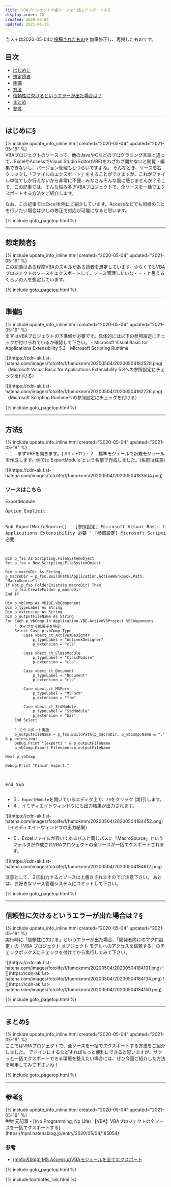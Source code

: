 ```yaml
---
title: VBAプロジェクトの全ソースを一括エクスポートする
display_order: 70
created: 2020-05-04
updated: 2021-05-19
---
```

当メモは2020-05-04に[投稿されたもの](https://npnl.hatenablog.jp/entry/2020/05/04/185054)を加筆修正し、再掲したものです。  

## <a name="index">目次</a>

<ul id="index_ul">
<li><a href="#はじめに">はじめに</a></li>
<li><a href="#想定読者">想定読者</a></li>
<li><a href="#準備">準備</a></li>
<li><a href="#方法">方法</a></li>
<li><a href="#信頼性に欠けるというエラーが出た場合は？">信頼性に欠けるというエラーが出た場合は？</a></li>
<li><a href="#まとめ">まとめ</a></li>
<li><a href="#reference">参考</a></li>
</ul>

* * *
## <a name="はじめに">はじめに</a><a href="#はじめに">§</a>
<div class="chapter-updated">{% include update_info_inline.html created="2020-05-04" updated="2021-05-19" %}</div>
VBAプロジェクトのソースって、他のJavaやCなどのプログラミング言語と違って、ExcelやAccessでVisual Studio Editor(VBE)をわざわざ開かないと閲覧・編集できないし、バージョン管理もしづらいですよね。  
そんなとき、ソースを右クリックし「ファイルのエクスポート」をすることができますが、これがファイル単位でしか行えないから非常に不便、みなさんそんな風に感じませんか？そこで、この記事では、そんな悩み多きVBAプロジェクトで、全ソースを一括でエクスポートする方法をご紹介します。

なお、この記事ではExcelを例にご紹介しています。Accessなどでも同様のことを行いたい場合は少しの修正で対応が可能になると思います。

{% include goto_pagetop.html %}

* * *
## <a name="想定読者">想定読者</a><a href="#想定読者">§</a>
<div class="chapter-updated">{% include update_info_inline.html created="2020-05-04" updated="2021-05-19" %}</div>
この記事はある程度VBAのスキルがある読者を想定しています。少なくてもVBAプロジェクトのソースをエクスポートして、ソース管理したいな・・・と思えるくらいの人を想定しています。

{% include goto_pagetop.html %}

* * *
## <a name="準備">準備</a><a href="#準備">§</a>
<div class="chapter-updated">{% include update_info_inline.html created="2020-05-04" updated="2021-05-19" %}</div>
まずはVBAプロジェクトの下準備が必要です。具体的には以下の参照設定にチェックが付けられているか確認して下さい。
- Microsoft Visual Basic for Applications Extensibility 5.3
- Microsoft Scripting Runtime

<p class="center" markdown="span">
![](https://cdn-ak.f.st-hatena.com/images/fotolife/f/fumokmm/20200504/20200504182529.png)  
（Microsoft Visual Basic for Applications Extensibility 5.3への参照設定にチェックを付ける）
</p>

<p class="center" markdown="span">
![](https://cdn-ak.f.st-hatena.com/images/fotolife/f/fumokmm/20200504/20200504182726.png)  
（Microsoft Scripting Runtimeへの参照設定にチェックを付ける）
</p>

{% include goto_pagetop.html %}

* * *
## <a name="方法">方法</a><a href="#方法">§</a>
<div class="chapter-updated">{% include update_info_inline.html created="2020-05-04" updated="2021-05-19" %}</div>
- １．まずVBEを開きます。(`Alt + F11`)
- ２．標準モジュールで新規モジュールを作成します。例では`ExportModule`という名前で作成しました。(名前は任意)

<p class="center" markdown="span">
![](https://cdn-ak.f.st-hatena.com/images/fotolife/f/fumokmm/20200504/20200504183504.png)
</p>

### ソースはこちら
<div class="code-box">
<div class="title">ExportModule</div>
<pre>
Option Explicit

Sub ExportMacroSource()
    ' [参照設定] Microsoft Visual Basic for Applications Extensibility 必要
    ' [参照設定] Microsoft Scripting Rungime 必要

    Dim p_fso As Scripting.FileSystemObject
    Set p_fso = New Scripting.FileSystemObject
    
    Dim p_macroDir As String
    p_macroDir = p_fso.BuildPath(Application.ActiveWorkbook.Path, "MacroSource")
    If Not p_fso.FolderExists(p_macroDir) Then
        p_fso.CreateFolder p_macroDir
    End If

    Dim p_vbComp As VBIDE.VBComponent
    Dim p_typeLabel As String
    Dim p_extension As String
    Dim p_outputFileName As String
    For Each p_vbComp In Application.VBE.ActiveVBProject.VBComponents
        ' タイプから拡張子を特定
        Select Case p_vbComp.Type
            Case vbext_ct_ActiveXDesigner
                p_typeLabel = "ActiveXDesigner"
                p_extension = "cls"
            
            Case vbext_ct_ClassModule
                p_typeLabel = "ClassModule"
                p_extension = "cls"
            
            Case vbext_ct_Document
                p_typeLabel = "Document"
                p_extension = "cls"
            
            Case vbext_ct_MSForm
                p_typeLabel = "MSForm"
                p_extension = "frm"
            
            Case vbext_ct_StdModule
                p_typeLabel = "StdModule"
                p_extension = "bas"
        End Select
    
        ' エクスポート実施
        p_outputFileName = p_fso.BuildPath(p_macroDir, p_vbComp.Name & "." & p_extension)
        Debug.Print "[export] " & p_outputFileName
        p_vbComp.Export Filename:=p_outputFileName
     
    Next p_vbComp
    
    Debug.Print "Finish export."

End Sub
</pre>
</div>

- ３．`ExportModule`を開いているエディタ上で、`F5`をクリック (実行)します。
- ４．イミディエイトウィンドウにも出力結果が出力されます。

<p class="center" markdown="span">
![](https://cdn-ak.f.st-hatena.com/images/fotolife/f/fumokmm/20200504/20200504184452.png)  
（イミディエイトウィンドウの出力結果）
</p>

- ５．Excelファイルが置いてあるパスと同じパスに「MacroSource」というフォルダが作成されVBAプロジェクトの全ソースが一括エクスポートされます。

<p class="center" markdown="span">
![](https://cdn-ak.f.st-hatena.com/images/fotolife/f/fumokmm/20200504/20200504184612.png)
</p>

注意として、２回出力するとソースは上書きされますのでご注意下さい。 あとは、お好きなソース管理システムにコミットして下さい。


{% include goto_pagetop.html %}

* * *
## <a name="信頼性に欠けるというエラーが出た場合は？">信頼性に欠けるというエラーが出た場合は？</a><a href="#信頼性に欠けるというエラーが出た場合は？">§</a>
<div class="chapter-updated">{% include update_info_inline.html created="2020-05-04" updated="2021-05-19" %}</div>
実行時に「信頼性に欠ける」というエラーが出た場合、「開発者向けのマクロ設定」の「VBA プロジェクト オブジェクト モデルへのアクセスを信頼する」のチェックボックスにチェックを付けてから実行してみて下さい。

<p class="center" markdown="span">
![](https://cdn-ak.f.st-hatena.com/images/fotolife/f/fumokmm/20200504/20200504184101.png)  
![](https://cdn-ak.f.st-hatena.com/images/fotolife/f/fumokmm/20200504/20200504184134.png)  
![](https://cdn-ak.f.st-hatena.com/images/fotolife/f/fumokmm/20200504/20200504184150.png)  
</p>

{% include goto_pagetop.html %}

* * *
## <a name="まとめ">まとめ</a><a href="#まとめ">§</a>
<div class="chapter-updated">{% include update_info_inline.html created="2020-05-04" updated="2021-05-19" %}</div>
ここではVBAプロジェクトで、全ソースを一括でエクスポートする方法をご紹介しました。 アドインにするなどすればもっと便利にできると思いますが、サクっと一括エクスポートできる環境を整えたい場合には、ぜひ今回ご紹介した方法を利用してみて下さいね！

{% include goto_pagetop.html %}

* * *
## <a name="reference">参考</a><a href="#reference">§</a>
<div class="chapter-updated">{% include update_info_inline.html created="2020-05-04" updated="2021-05-19" %}</div>
### 元記事
- [(No Programming, No Life) 【VBA】VBAプロジェクトの全ソースを一括エクスポートする](https://npnl.hatenablog.jp/entry/2020/05/04/185054)

### 参考
- [(mofu犬blog) MS Access のVBAモジュールを全てエクスポート](http://mofuken.blogspot.com/2014/06/ms-access-vba.html)

{% include goto_pagetop.html %}

{% include footnotes_link.html %}
